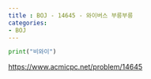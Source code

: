 ```yaml
---
title : BOJ - 14645 - 와이버스 부릉부릉
categories:
- BOJ
---
```


```python
print("비와이")
```

https://www.acmicpc.net/problem/14645